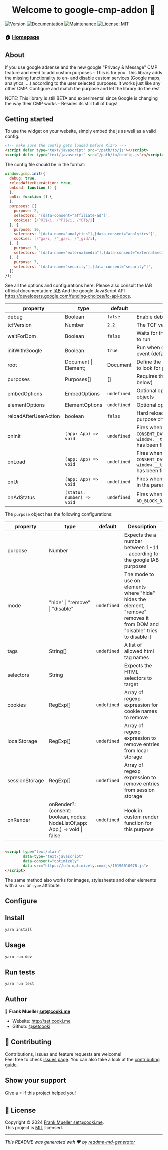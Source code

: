 <h1 align="center">Welcome to google-cmp-addon 👋</h1>
<p>
  <img alt="Version" src="https://img.shields.io/badge/version-0.0.1-blue.svg?cacheSeconds=2592000" />
  <a href="https://github.com/setcooki/google-cmp-addon#readme" target="_blank">
    <img alt="Documentation" src="https://img.shields.io/badge/documentation-yes-brightgreen.svg" />
  </a>
  <a href="https://github.com/setcooki/google-cmp-addon/graphs/commit-activity" target="_blank">
    <img alt="Maintenance" src="https://img.shields.io/badge/Maintained%3F-yes-green.svg" />
  </a>
  <a href="https://github.com/setcooki/google-cmp-addon/blob/master/LICENSE" target="_blank">
    <img alt="License: MIT" src="https://img.shields.io/github/license/setcooki/google-cmp-addon" />
  </a>
</p>

### 🏠 [Homepage](https://github.com/setcooki/google-cmp-addon#readme)

## About

If you use google adsense and the new google "Privacy & Message" CMP feature and need to add custom purposes - This is
for you.
This library adds the missing functionality to en- and disable custom services (Google maps, analytics, ...) according
to the user selected purposes.
It works just like any other CMP. Configure and match the purpose and let the library do the rest

NOTE: This library is still BETA and experimental since Google is changing the way their CMP works - Besides its still
full of bugs!

## Getting started

To use the widget on your website, simply embed the js as well as a valid config.

```html
<!-- make sure the config gets loaded before Klaro -->
<script defer type="text/javascript" src="/path/to/js"></script>
<script defer type="text/javascript" src="/path/to/config.js"></script>
```

The config file should be in the format:

```js
window.gcmp.init({
  debug: true,
  reloadAfterUserAction: true,
  onLoad: function () {
  },
  onUi: function () {
  },
  purposes: [{
    purpose: 2,
    selectors: '[data-consent="affiliate-ad"]',
    cookies: [/^UI$/i, /^PI$/i, /^BT$/i]
  }, {
    purpose: 10,
    selectors: '[data-name="analytics"],[data-consent="analytics"]',
    cookies: [/^ga/i, /^_ga/i, /^_gid/i],
  }, {
    purpose: 7,
    selectors: '[data-name="externalmedia"],[data-consent="externalmedia"]',
  }, {
    purpose: 7,
    selectors: '[data-name="security"],[data-consent="security"]',
  }]
});
```

See all the options and configurations here. Please also consult the IAB official
documentation: [IAB](https://github.com/InteractiveAdvertisingBureau/GDPR-Transparency-and-Consent-Framework/blob/master/TCFv2/IAB%20Tech%20Lab%20-%20CMP%20API%20v2.md)
And the google JavaScript API
https://developers.google.com/funding-choices/fc-api-docs.

 property              | type                       | default     | Description
-----------------------|----------------------------|-------------|--------------------------------------------------------------------------------------------------------
 debug                 | Boolean                    | `false`     | Enable debug mode
 tcfVersion            | Number                     | `2.2`       | The TCF version to use
 waitForDom            | Boolean                    | `false`     | Waits for the DOM to be fully loaded to run
 initWithGoogle        | Boolean                    | `true`      | Run when goggle has issued ready event (default)
 root                  | Document \| Element;       | Document    | Define the root element from where to look for placeholders
 purposes              | Purposes[]                 | []          | Requires the purpose object (see below)
 embedOptions          | EmbedOptions               | `undefined` | Optional options for embedded objects
 elementOptions        | ElementOptions             | `undefined` | Optional options for elements
 reloadAfterUserAction | boolean                    | `false`     | Hard reload after user has confirmed purpose choices in google UI
 onInit                | `(app: App) => void`       | `undefined` | Fires when the google `CONSENT_DATA_READY` and IAB `window.__tcfapi.addEventListener()` has been fired
 onLoad                | `(app: App) => void`       | `undefined` | Fires when the google `CONSENT_DATA_READY` and IAB `window.__tcfapi.addEventListener()` has been fired
 onUi                  | `(app: App) => void`       | `undefined` | Fires when the google UI is mounted in the parent DOM
 onAdStatus            | `(status: number) => void` | `undefined` | Fires when the google `AD_BLOCK_DATA_READY` has fired

The `purpose` object has the following configurations:

 property       | type                                                                                     | default     | Description
----------------|------------------------------------------------------------------------------------------|-------------|----------------------------------------------------------------------------------------------------------------------------
 purpose        | Number                                                                                   |             | Expects the a number between 1-11 - according to the google IAB purposes
 mode           | "hide" \| "remove"         \| "disable"                                                  | `undefined` | The mode to use on elements where "hide" hides the element, "remove" removes it from DOM and "disable" tries to disable it
 tags           | String[]                                                                                 | `undefined` | A list of allowed html tag names
 selectors      | String                                                                                   |             | Expects the HTML selectors to target
 cookies        | RegExp[]                                                                                 | `undefined` | Array of regexp expression for cookie names to remove
 localStorage   | RegExp[]                                                                                 | `undefined` | Array of regexp expression to remove entries from local storage
 sessionStorage | RegExp[]                                                                                 | `undefined` | Array of regexp expression to remove entries from session storage
 onRender       | onRender?: (consent: boolean, nodes: NodeListOf<HTMLElement>,app: App,) => void \| false | `undefined` | Hook in custom render function for this purpose

```html

<script type="text/plain"
        data-type="text/javascript"
        data-consent="optimizely"
        data-src="https://cdn.optimizely.com/js/10196010078.js">
</script>
```

The same method also works for images, stylesheets and other elements with a `src` or `type` attribute.

## Configure

## Install

```sh
yarn install
```

## Usage

```sh
yarn run dev
```

## Run tests

```sh
yarn run test
```

## Author

👤 **Frank Mueller <set@cooki.me>**

* Website: http://set.cooki.me
* Github: [@setcooki](https://github.com/setcooki)

## 🤝 Contributing

Contributions, issues and feature requests are welcome!<br />Feel free to
check [issues page](https://github.com/setcooki/google-cmp-addon/issues). You can also take a look at
the [contributing guide](https://github.com/setcooki/google-cmp-addon/blob/master/CONTRIBUTING.md).

## Show your support

Give a ⭐️ if this project helped you!

## 📝 License

Copyright © 2024 [Frank Mueller <set@cooki.me>](https://github.com/setcooki).<br />
This project is [MIT](https://github.com/setcooki/google-cmp-addon/blob/master/LICENSE) licensed.

***
_This README was generated with ❤️ by [readme-md-generator](https://github.com/kefranabg/readme-md-generator)_
